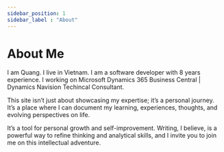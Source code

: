 ```yaml
---
sidebar_position: 1
sidebar_label : "About"
---
```


# About Me

I am Quang. I live in Vietnam. I am a software developer with 8 years experience. I working on Microsoft Dynamics 365 Business Central | Dynamics Navision Techincal Consultant.

This site isn’t just about showcasing my expertise; it’s a personal journey. It’s a place where I can document my learning, experiences, thoughts, and evolving perspectives on life. 

It’s a tool for personal growth and self-improvement. Writing, I believe, is a powerful way to refine thinking and analytical skills, and I invite you to join me on this intellectual adventure.

